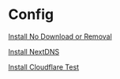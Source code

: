 # Config

[Install No Download or Removal](https://raw.githubusercontent.com/Nightwindx/Config/refs/heads/main/No%20Download%20or%20Removal.mobileconfig)

[Install NextDNS](https://raw.githubusercontent.com/Nightwindx/Config/refs/heads/main/NextDNS.mobileconfig)


[Install Cloudflare Test](https://raw.githubusercontent.com/Nightwindx/Config/refs/heads/main/Cloudflare%20Test.mobileconfig)
